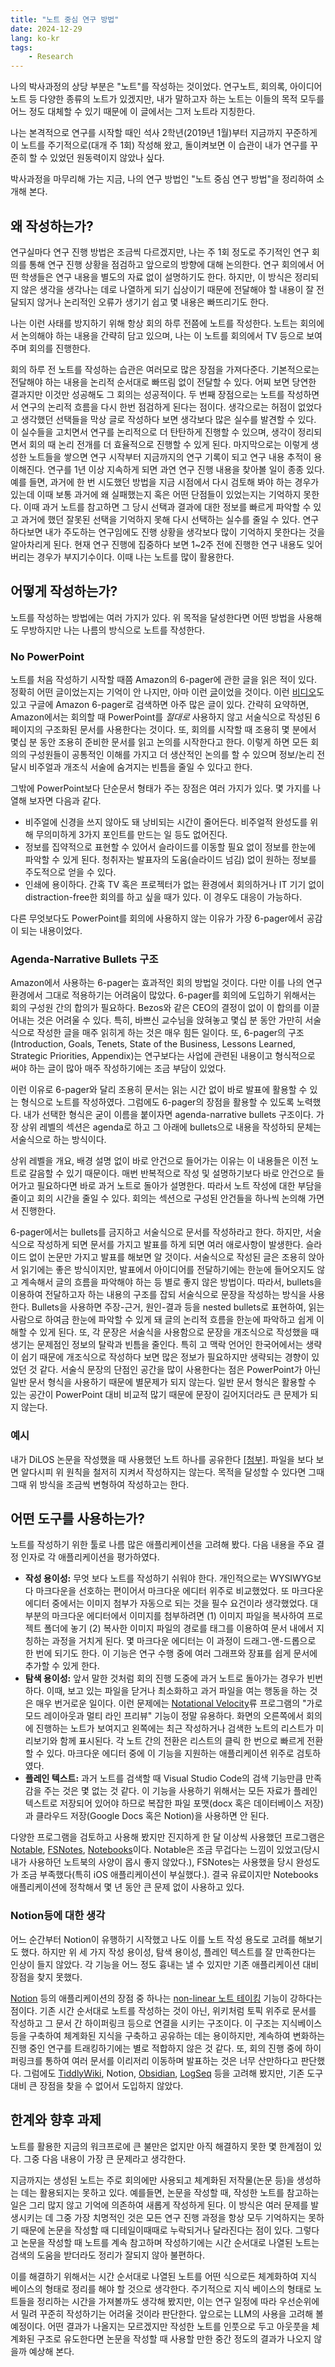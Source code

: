 ```yaml
---
title: "노트 중심 연구 방법"
date: 2024-12-29
lang: ko-kr
tags:
    - Research
---
```


나의 박사과정의 상당 부분은 "노트"를 작성하는 것이었다.
연구노트, 회의록, 아이디어 노트 등 다양한 종류의 노트가 있겠지만,
내가 말하고자 하는 노트는 이들의 목적 모두를 어느 정도 대체할 수 있기 때문에 이 글에서는 그저 노트라 지칭한다.

나는 본격적으로 연구를 시작할 때인 석사 2학년(2019년 1월)부터 지금까지 꾸준하게 이 노트를 주기적으로(대개 주 1회) 작성해 왔고, 돌이켜보면 이 습관이 내가 연구를 꾸준히 할 수 있었던 원동력이지 않았나 싶다.

박사과정을 마무리해 가는 지금, 나의 연구 방법인 "노트 중심 연구 방법"을 정리하여 소개해 본다.

## 왜 작성하는가?

연구실마다 연구 진행 방법은 조금씩 다르겠지만, 나는 주 1회 정도로 주기적인 연구 회의를 통해 연구 진행 상황을 점검하고 앞으로의 방향에 대해 논의한다.
연구 회의에서 어떤 학생들은 연구 내용을 별도의 자료 없이 설명하기도 한다.
하지만, 이 방식은 정리되지 않은 생각을 생각나는 데로 나열하게 되기 십상이기 때문에 전달해야 할 내용이 잘 전달되지 않거나 논리적인 오류가 생기기 쉽고 몇 내용은 빠뜨리기도 한다.

나는 이런 사태를 방지하기 위해 항상 회의 하루 전쯤에 노트를 작성한다.
노트는 회의에서 논의해야 하는 내용을 간략히 담고 있으며, 나는 이 노트를 회의에서 TV 등으로 보여주며 회의를 진행한다.

회의 하루 전 노트를 작성하는 습관은 여러모로 많은 장점을 가져다준다.
기본적으로는 전달해야 하는 내용을 논리적 순서대로 빠뜨림 없이 전달할 수 있다.
어찌 보면 당연한 결과지만 이것만 성공해도 그 회의는 성공적이다.
두 번째 장점으로는 노트를 작성하면서 연구의 논리적 흐름을 다시 한번 점검하게 된다는 점이다.
생각으로는 허점이 없었다고 생각했던 선택들을 막상 글로 작성하다 보면 생각보다 많은 실수를 발견할 수 있다.
이 실수들을 고치면서 연구를 논리적으로 더 탄탄하게 진행할 수 있으며, 생각이 정리되면서 회의 때 논리 전개를 더 효율적으로 진행할 수 있게 된다.
마지막으로는 이렇게 생성한 노트들을 쌓으면 연구 시작부터 지금까지의 연구 기록이 되고 연구 내용 추적이 용이해진다.
연구를 1년 이상 지속하게 되면 과연 연구 진행 내용을 찾아볼 일이 종종 있다.
예를 들면, 과거에 한 번 시도했던 방법을 지금 시점에서 다시 검토해 봐야 하는 경우가 있는데 이때 보통 과거에 왜 실패했는지 혹은 어떤 단점들이 있었는지는 기억하지 못한다.
이때 과거 노트를 참고하면 그 당시 선택과 결과에 대한 정보를 빠르게 파악할 수 있고 과거에 했던 잘못된 선택을 기억하지 못해 다시 선택하는 실수를 줄일 수 있다.
연구하다보면 내가 주도하는 연구임에도 진행 상황을 생각보다 많이 기억하지 못한다는 것을 알아차리게 된다.
현재 연구 진행에 집중하다 보면 1~2주 전에 진행한 연구 내용도 잊어버리는 경우가 부지기수이다.
이때 나는 노트를 많이 활용한다.

## 어떻게 작성하는가?

노트를 작성하는 방법에는 여러 가지가 있다.
위 목적을 달성한다면 어떤 방법을 사용해도 무방하지만 나는 나름의 방식으로 노트를 작성한다.

### No PowerPoint

노트를 처음 작성하기 시작할 때쯤 Amazon의 6-pager에 관한 글을 읽은 적이 있다. 정확히 어떤 글이었는지는 기억이 안 나지만, 아마 이런 [글](https://slab.com/blog/jeff-bezos-writing-management-strategy/)이었을 것이다. 이런 [비디오](https://www.youtube.com/watch?v=e47wAgIhZ7o)도 있고 구글에 Amazon 6-pager로 검색하면 아주 많은 글이 있다. 간략히 요약하면, Amazon에서는 회의할 때 PowerPoint를 *절대로* 사용하지 않고 서술식으로 작성된 6페이지의 구조화된 문서를 사용한다는 것이다.
또, 회의를 시작할 때 조용히 몇 분에서 몇십 분 동안 조용히 준비한 문서를 읽고 논의를 시작한다고 한다.
이렇게 하면 모든 회의의 구성원들이 공통적인 이해를 가지고 더 생산적인 논의를 할 수 있으며 정보/논리 전달시 비주얼과 개조식 서술에 숨겨지는 빈틈을 줄일 수 있다고 한다.

그밖에 PowerPoint보다 단순문서 형태가 주는 장점은 여러 가지가 있다. 몇 가지를 나열해 보자면 다음과 같다.

* 비주얼에 신경을 쓰지 않아도 돼 낭비되는 시간이 줄어든다. 비주얼적 완성도를 위해 무의미하게 3가지 포인트를 만드는 일 등도 없어진다.
* 정보를 집약적으로 표현할 수 있어서 슬라이드를 이동할 필요 없이 정보를 한눈에 파악할 수 있게 된다. 청취자는 발표자의 도움(슬라이드 넘김) 없이 원하는 정보를 주도적으로 얻을 수 있다.
* 인쇄에 용이하다. 간혹 TV 혹은 프로젝터가 없는 환경에서 회의하거나 IT 기기 없이 distraction-free한 회의를 하고 싶을 때가 있다. 이 경우도 대응이 가능하다.

다른 무엇보다도 PowerPoint를 회의에 사용하지 않는 이유가 가장 6-pager에서 공감이 되는 내용이었다.

### Agenda-Narrative Bullets 구조

Amazon에서 사용하는 6-pager는 효과적인 회의 방법일 것이다.
다만 이를 나의 연구 환경에서 그대로 적용하기는 어려움이 많았다.
6-pager를 회의에 도입하기 위해서는 회의 구성원 간의 합의가 필요하다.
Bezos와 같은 CEO의 결정이 없이 이 합의를 이끌어내는 것은 어려울 수 있다.
특히, 바쁘신 교수님을 앉혀놓고 몇십 분 동안 가만히 서술식으로 작성한 글을 매주 읽히게 하는 것은 매우 힘든 일이다.
또, 6-pager의 구조(Introduction, Goals, Tenets, State of the Business, Lessons Learned, Strategic Priorities, Appendix)는 연구보다는 사업에 관련된 내용이고 형식적으로 써야 하는 글이 많아 매주 작성하기에는 조금 부담이 있었다.

이런 이유로 6-pager와 달리 조용히 문서는 읽는 시간 없이 바로 발표에 활용할 수 있는 형식으로 노트를 작성하였다.
그럼에도 6-pager의 장점을 활용할 수 있도록 노력했다.
내가 선택한 형식은 굳이 이름을 붙이자면 agenda-narrative bullets 구조이다.
가장 상위 레벨의 섹션은 agenda로 하고 그 아래에 bullets으로 내용을 작성하되 문체는 서술식으로 하는 방식이다.

상위 레벨을 개요, 배경 설명 없이 바로 안건으로 들어가는 이유는 이 내용들은 이전 노트로 갈음할 수 있기 때문이다.
매번 반복적으로 작성 및 설명하기보다 바로 안건으로 들어가고 필요하다면 바로 과거 노트로 돌아가 설명한다.
따라서 노트 작성에 대한 부담을 줄이고 회의 시간을 줄일 수 있다.
회의는 섹션으로 구성된 안건들을 하나씩 논의해 가면서 진행한다.

6-pager에서는 bullets를 금지하고 서술식으로 문서를 작성하라고 한다.
하지만, 서술식으로 작성하게 되면 문서를 가지고 발표를 하게 되면 여러 애로사항이 발생한다.
슬라이드 없이 논문만 가지고 발표를 해보면 알 것이다.
서술식으로 작성된 글은 조용히 앉아서 읽기에는 좋은 방식이지만, 발표에서 아이디어를 전달하기에는 한눈에 들어오지도 않고 계속해서 글의 흐름을 파악해야 하는 등 별로 좋지 않은 방법이다.
따라서, bullets을 이용하여 전달하고자 하는 내용의 구조를 잡되 서술식으로 문장을 작성하는 방식을 사용한다.
Bullets을 사용하면 주장-근거, 원인-결과 등을 nested bullets로 표현하여, 읽는 사람으로 하여금 한눈에 파악할 수 있게 돼 글의 논리적 흐름을 한눈에 파악하고 쉽게 이해할 수 있게 된다.
또, 각 문장은 서술식을 사용함으로 문장을 개조식으로 작성했을 때 생기는 문제점인 정보의 탈락과 빈틈을 줄인다.
특히 고 맥락 언어인 한국어에서는 생략이 쉽기 때문에 개조식으로 작성하다 보면 많은 정보가 필요하지만 생략되는 경향이 있었던 것 같다.
서술식 문장의 단점인 공간을 많이 사용한다는 점은 PowerPoint가 아닌 일반 문서 형식을 사용하기 때문에 별문제가 되지 않는다.
일반 문서 형식은 활용할 수 있는 공간이 PowerPoint 대비 비교적 많기 때문에 문장이 길어지더라도 큰 문제가 되지 않는다.

### 예시

내가 DiLOS 논문을 작성했을 때 사용했던 노트 하나를 공유한다 [[첨부]](/attachment/2021-07-15.pdf).
파일을 보다 보면 알다시피 위 원칙을 철저히 지켜서 작성하지는 않는다.
목적을 달성할 수 있다면 그때그때 위 방식을 조금씩 변형하여 작성하고는 한다.

## 어떤 도구를 사용하는가?

노트를 작성하기 위한 툴로 나름 많은 애플리케이션을 고려해 봤다.
다음 내용을 주요 결정 인자로 각 애플리케이션을 평가하였다.

* **작성 용이성:** 무엇 보다 노트를 작성하기 쉬워야 한다. 개인적으로는 WYSIWYG보다 마크다운을 선호하는 편이어서 마크다운 에디터 위주로 비교했었다. 또 마크다운 에디터 중에서는 이미지 첨부가 자동으로 되는 것을 필수 요건이라 생각했었다. 대부분의 마크다운 에디터에서 이미지를 첨부하려면 (1) 이미지 파일을 복사하여 프로젝트 폴더에 놓기 (2) 복사한 이미지 파일의 경로를 태그를 이용하여 문서 내에서 지칭하는 과정을 거치게 된다. 몇 마크다운 에디터는 이 과정이 드래그-앤-드롭으로 한 번에 되기도 한다. 이 기능은 연구 수행 중에 여러 그래프와 장표를 쉽게 문서에 추가할 수 있게 한다.
* **탐색 용이성:** 앞서 말한 것처럼 회의 진행 도중에 과거 노트로 돌아가는 경우가 빈번하다. 이때, 보고 있는 파일을 닫거나 최소화하고 과거 파일을 여는 행동을 하는 것은 매우 번거로운 일이다. 이런 문제에는 [Notational Velocity](https://notational.net)류 프로그램의 "가로모드 레이아웃과 멀티 라인 프리뷰" 기능이 정말 유용하다. 화면의 오른쪽에서 회의에 진행하는 노트가 보여지고 왼쪽에는 최근 작성하거나 검색한 노트의 리스트가 미리보기와 함께 표시된다. 각 노트 간의 전환은 리스트의 클릭 한 번으로 빠르게 전환할 수 있다. 마크다운 에디터 중에 이 기능을 지원하는 애플리케이션 위주로 검토하였다.
* **플레인 텍스트:** 과거 노트를 검색할 때 Visual Studio Code의 검색 기능만큼 만족감을 주는 것은 몇 없는 것 같다. 이 기능을 사용하기 위해서는 모든 자료가 플레인 텍스트로 저장되어 있어야 하므로 복잡한 파일 포맷(docx 혹은 데이터베이스 저장)과 클라우드 저장(Google Docs 혹은 Notion)을 사용하면 안 된다.

다양한 프로그램을 검토하고 사용해 봤지만 진지하게 한 달 이상씩 사용했던 프로그램은 [Notable](https://notable.app), [FSNotes](https://fsnot.es), [Notebooks](https://www.notebooksapp.com)이다.
Notable은 조금 무겁다는 느낌이 있었고(당시 내가 사용하던 노트북의 사양이 몹시 좋지 않았다.), FSNotes는 사용했을 당시 완성도가 조금 부족했다(특히 iOS 애플리케이션이 부실했다.).
결국 유료이지만 Notebooks 애플리케이션에 정착해서 몇 년 동안 큰 문제 없이 사용하고 있다.

### Notion등에 대한 생각

어느 순간부터 Notion이 유행하기 시작했고 나도 이를 노트 작성 용도로 고려를 해보기도 했다.
하지만 위 세 가지 작성 용이성, 탐색 용이성, 플레인 텍스트를 잘 만족한다는 인상이 들지 않았다.
각 기능을 어느 정도 흉내는 낼 수 있지만 기존 애플리케이션 대비 장점을 찾지 못했다.

[Notion](https://www.notion.com) 등의 애플리케이션의 장점 중 하나는 [non-linear 노트 테이킹](https://en.wikipedia.org/wiki/Note-taking#Non-linear_note-taking) 기능이 강하다는 점이다.
기존 시간 순서대로 노트를 작성하는 것이 아닌, 위키처럼 토픽 위주로 문서를 작성하고 그 문서 간 하이퍼링크 등으로 연결을 시키는 구조이다.
이 구조는 지식베이스 등을 구축하여 체계화된 지식을 구축하고 공유하는 데는 용이하지만, 계속하여 변화하는 진행 중인 연구를 트래킹하기에는 별로 적합하지 않은 것 같다.
또, 회의 진행 중에 하이퍼링크를 통하여 여러 문서를 이리저리 이동하며 발표하는 것은 너무 산만하다고 판단했다.
그럼에도 [TiddlyWiki](https://tiddlywiki.com), Notion, [Obsidian](https://obsidian.md), [LogSeq](https://logseq.com) 등을 고려해 봤지만, 기존 도구 대비 큰 장점을 찾을 수 없어서 도입하지 않았다.

## 한계와 향후 과제

노트를 활용한 지금의 워크프로에 큰 불만은 없지만 아직 해결하지 못한 몇 한계점이 있다.
그중 다음 내용이 가장 큰 문제라고 생각한다.

지금까지는 생성된 노트는 주로 회의에만 사용되고 체계화된 저작물(논문 등)을 생성하는 데는 활용되지는 못하고 있다.
예를들면, 논문을 작성할 때, 작성한 노트를 참고하는 일은 그리 많지 않고 기억에 의존하여 새롭게 작성하게 된다.
이 방식은 여러 문제를 발생시키는 데 그중 가장 치명적인 것은 모든 연구 진행 과정을 항상 모두 기억하지는 못하기 때문에 논문을 작성할 때 디테일이때때로 누락되거나 달라진다는 점이 있다.
그렇다고 논문을 작성할 때 노트를 계속 참고하며 작성하기에는 시간 순서대로 나열된 노트는 검색의 도움을 받더라도 정리가 잘되지 않아 불편하다.

이를 해결하기 위해서는 시간 순서대로 나열된 노트를 어떤 식으로든 체계화하여 지식 베이스의 형태로 정리를 해야 할 것으로 생각한다.
주기적으로 지식 베이스의 형태로 노트들을 정리하는 시간을 가져볼까도 생각해 봤지만, 이는 연구 일정에 따라 우선순위에서 밀려 꾸준히 작성하기는 어려울 것이라 판단한다.
앞으로는 LLM의 사용을 고려해 볼 예정이다.
어떤 결과가 나올지는 모르겠지만 작성한 노트를 인풋으로 두고 아웃풋을 체계화된 구조로 유도한다면 논문을 작성할 때 사용할 만한 중간 정도의 결과가 나오지 않을까 예상해 본다.
